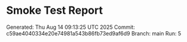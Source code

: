 # Smoke Test Report
Generated: Thu Aug 14 09:13:25 UTC 2025
Commit: c59ae4040334e20e74981a543b86fb73ed9af6d9
Branch: main
Run: 5
